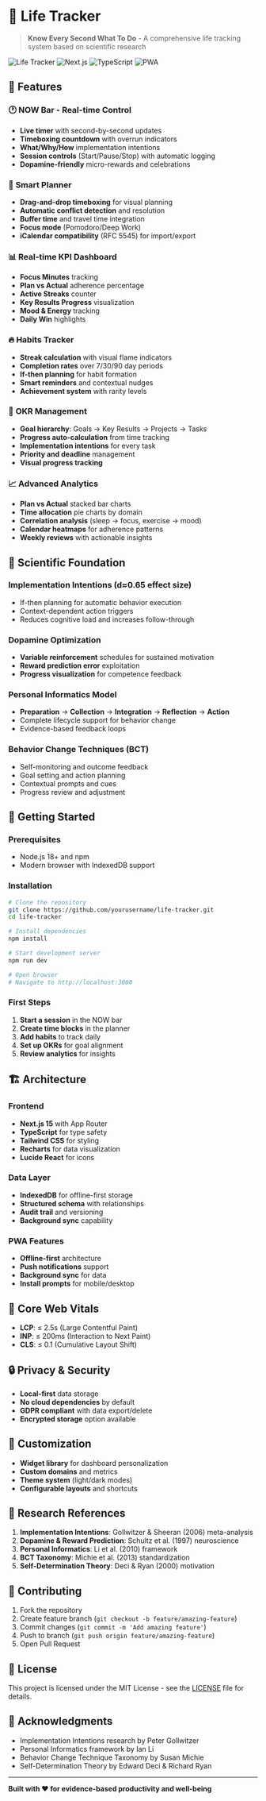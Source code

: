 # 🎯 Life Tracker

> **Know Every Second What To Do** - A comprehensive life tracking system based on scientific research

![Life Tracker](https://img.shields.io/badge/Life-Tracker-blue?style=for-the-badge)
![Next.js](https://img.shields.io/badge/Next.js-15-black?style=flat-square&logo=next.js)
![TypeScript](https://img.shields.io/badge/TypeScript-5-blue?style=flat-square&logo=typescript)
![PWA](https://img.shields.io/badge/PWA-Ready-green?style=flat-square)

## 🌟 Features

### 🕐 **NOW Bar - Real-time Control**
- **Live timer** with second-by-second updates
- **Timeboxing countdown** with overrun indicators
- **What/Why/How** implementation intentions
- **Session controls** (Start/Pause/Stop) with automatic logging
- **Dopamine-friendly** micro-rewards and celebrations

### 📅 **Smart Planner**
- **Drag-and-drop timeboxing** for visual planning
- **Automatic conflict detection** and resolution
- **Buffer time** and travel time integration
- **Focus mode** (Pomodoro/Deep Work)
- **iCalendar compatibility** (RFC 5545) for import/export

### 📊 **Real-time KPI Dashboard**
- **Focus Minutes** tracking
- **Plan vs Actual** adherence percentage
- **Active Streaks** counter
- **Key Results Progress** visualization
- **Mood & Energy** tracking
- **Daily Win** highlights

### 🔥 **Habits Tracker**
- **Streak calculation** with visual flame indicators
- **Completion rates** over 7/30/90 day periods
- **If-then planning** for habit formation
- **Smart reminders** and contextual nudges
- **Achievement system** with rarity levels

### 🎯 **OKR Management**
- **Goal hierarchy**: Goals → Key Results → Projects → Tasks
- **Progress auto-calculation** from time tracking
- **Implementation intentions** for every task
- **Priority and deadline** management
- **Visual progress tracking**

### 📈 **Advanced Analytics**
- **Plan vs Actual** stacked bar charts
- **Time allocation** pie charts by domain
- **Correlation analysis** (sleep → focus, exercise → mood)
- **Calendar heatmaps** for adherence patterns
- **Weekly reviews** with actionable insights

## 🧬 **Scientific Foundation**

### **Implementation Intentions** (d≈0.65 effect size)
- If-then planning for automatic behavior execution
- Context-dependent action triggers
- Reduces cognitive load and increases follow-through

### **Dopamine Optimization**
- **Variable reinforcement** schedules for sustained motivation
- **Reward prediction error** exploitation
- **Progress visualization** for competence feedback

### **Personal Informatics Model**
- **Preparation** → **Collection** → **Integration** → **Reflection** → **Action**
- Complete lifecycle support for behavior change
- Evidence-based feedback loops

### **Behavior Change Techniques (BCT)**
- Self-monitoring and outcome feedback
- Goal setting and action planning
- Contextual prompts and cues
- Progress review and adjustment

## 🚀 **Getting Started**

### Prerequisites
- Node.js 18+ and npm
- Modern browser with IndexedDB support

### Installation
```bash
# Clone the repository
git clone https://github.com/yourusername/life-tracker.git
cd life-tracker

# Install dependencies
npm install

# Start development server
npm run dev

# Open browser
# Navigate to http://localhost:3000
```

### First Steps
1. **Start a session** in the NOW bar
2. **Create time blocks** in the planner
3. **Add habits** to track daily
4. **Set up OKRs** for goal alignment
5. **Review analytics** for insights

## 🏗️ **Architecture**

### **Frontend**
- **Next.js 15** with App Router
- **TypeScript** for type safety
- **Tailwind CSS** for styling
- **Recharts** for data visualization
- **Lucide React** for icons

### **Data Layer**
- **IndexedDB** for offline-first storage
- **Structured schema** with relationships
- **Audit trail** and versioning
- **Background sync** capability

### **PWA Features**
- **Offline-first** architecture
- **Push notifications** support
- **Background sync** for data
- **Install prompts** for mobile/desktop

## 📱 **Core Web Vitals**

- **LCP**: ≤ 2.5s (Large Contentful Paint)
- **INP**: ≤ 200ms (Interaction to Next Paint)
- **CLS**: ≤ 0.1 (Cumulative Layout Shift)

## 🔒 **Privacy & Security**

- **Local-first** data storage
- **No cloud dependencies** by default
- **GDPR compliant** with data export/delete
- **Encrypted storage** option available

## 🎨 **Customization**

- **Widget library** for dashboard personalization
- **Custom domains** and metrics
- **Theme system** (light/dark modes)
- **Configurable layouts** and shortcuts

## 📖 **Research References**

1. **Implementation Intentions**: Gollwitzer & Sheeran (2006) meta-analysis
2. **Dopamine & Reward Prediction**: Schultz et al. (1997) neuroscience
3. **Personal Informatics**: Li et al. (2010) framework
4. **BCT Taxonomy**: Michie et al. (2013) standardization
5. **Self-Determination Theory**: Deci & Ryan (2000) motivation

## 🤝 **Contributing**

1. Fork the repository
2. Create feature branch (`git checkout -b feature/amazing-feature`)
3. Commit changes (`git commit -m 'Add amazing feature'`)
4. Push to branch (`git push origin feature/amazing-feature`)
5. Open Pull Request

## 📄 **License**

This project is licensed under the MIT License - see the [LICENSE](LICENSE) file for details.

## 🙏 **Acknowledgments**

- Implementation Intentions research by Peter Gollwitzer
- Personal Informatics framework by Ian Li
- Behavior Change Technique Taxonomy by Susan Michie
- Self-Determination Theory by Edward Deci & Richard Ryan

---

**Built with ❤️ for evidence-based productivity and well-being**